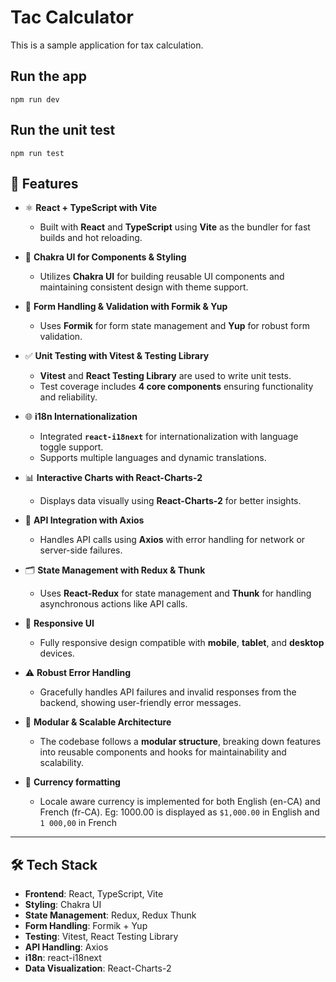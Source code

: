 # Tac Calculator

This is a sample application for tax calculation.

## Run the app
`npm run dev`

## Run the unit test
`npm run test`


## 🚀 Features

- ⚛ **React + TypeScript with Vite**  
  - Built with **React** and **TypeScript** using **Vite** as the bundler for fast builds and hot reloading.

- 🎨 **Chakra UI for Components & Styling**  
  - Utilizes **Chakra UI** for building reusable UI components and maintaining consistent design with theme support.

- 📝 **Form Handling & Validation with Formik & Yup**  
  - Uses **Formik** for form state management and **Yup** for robust form validation.

- ✅ **Unit Testing with Vitest & Testing Library**  
  - **Vitest** and **React Testing Library** are used to write unit tests.  
  - Test coverage includes **4 core components** ensuring functionality and reliability.

- 🌐 **i18n Internationalization**  
  - Integrated **`react-i18next`** for internationalization with language toggle support.  
  - Supports multiple languages and dynamic translations.

- 📊 **Interactive Charts with React-Charts-2**  
  - Displays data visually using **React-Charts-2** for better insights.

- 📡 **API Integration with Axios**  
  - Handles API calls using **Axios** with error handling for network or server-side failures.

- 🗂 **State Management with Redux & Thunk**  
  - Uses **React-Redux** for state management and **Thunk** for handling asynchronous actions like API calls.

- 📱 **Responsive UI**  
  - Fully responsive design compatible with **mobile**, **tablet**, and **desktop** devices.

- ⚠️ **Robust Error Handling**  
  - Gracefully handles API failures and invalid responses from the backend, showing user-friendly error messages.

- 🔗 **Modular & Scalable Architecture**  
  - The codebase follows a **modular structure**, breaking down features into reusable components and hooks for maintainability and scalability.

- 🏦 **Currency formatting**
  - Locale aware currency is implemented for both English (en-CA) and French (fr-CA). Eg: 1000.00 is displayed as `$1,000.00` in English and `1 000,00` in French

---

## 🛠 Tech Stack

- **Frontend**: React, TypeScript, Vite  
- **Styling**: Chakra UI  
- **State Management**: Redux, Redux Thunk  
- **Form Handling**: Formik + Yup  
- **Testing**: Vitest, React Testing Library  
- **API Handling**: Axios  
- **i18n**: react-i18next  
- **Data Visualization**: React-Charts-2  

